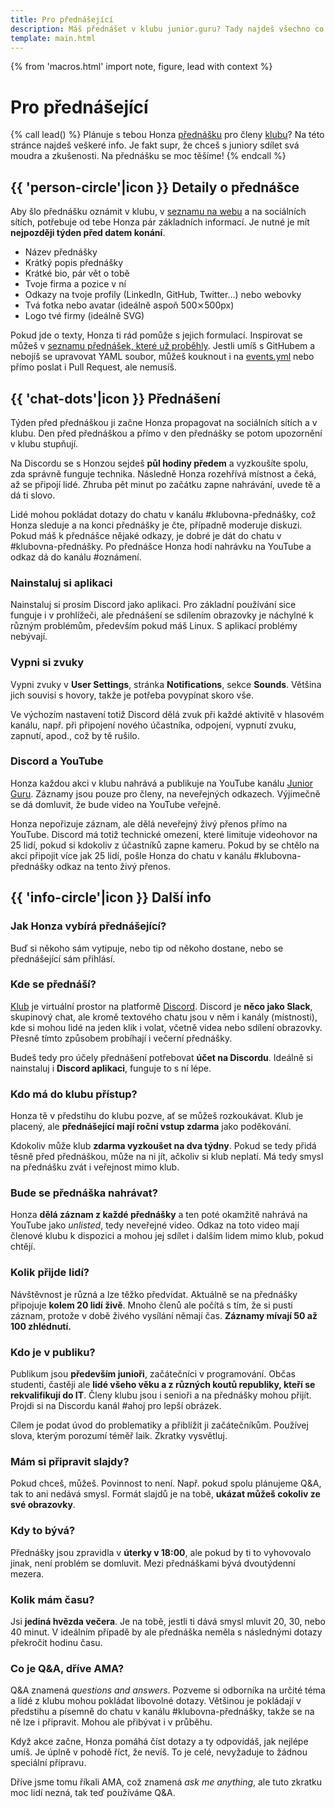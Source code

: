 ```yaml
---
title: Pro přednášející
description: Máš přednášet v klubu junior.guru? Tady najdeš všechno co potřebuješ
template: main.html
---
```


{% from 'macros.html' import note, figure, lead with context %}

# Pro přednášející

{% call lead() %}
  Plánuje s tebou Honza [přednášku](/events/) pro členy [klubu](club.md)? Na této stránce najdeš veškeré info. Je fakt supr, že chceš s juniory sdílet svá moudra a zkušenosti. Na přednášku se moc těšíme!
{% endcall %}

## {{ 'person-circle'|icon }} Detaily o přednášce

Aby šlo přednášku oznámit v klubu, v [seznamu na webu](/events/) a na sociálních sítích, potřebuje od tebe Honza pár základních informací. Je nutné je mít **nejpozději týden před datem konání**.

- Název přednášky
- Krátký popis přednášky
- Krátké bio, pár vět o tobě
- Tvoje firma a pozice v ní
- Odkazy na tvoje profily (LinkedIn, GitHub, Twitter…) nebo webovky
- Tvá fotka nebo avatar (ideálně aspoň 500⨯500px)
- Logo tvé firmy (ideálně SVG)

Pokud jde o texty, Honza ti rád pomůže s jejich formulací. Inspirovat se můžeš v [seznamu přednášek, které už proběhly](/events/). Jestli umíš s GitHubem a nebojíš se upravovat YAML soubor, můžeš kouknout i na [events.yml](https://github.com/honzajavorek/junior.guru/blob/main/juniorguru/data/events.yml) nebo přímo poslat i Pull Request, ale nemusíš.

## {{ 'chat-dots'|icon }} Přednášení

Týden před přednáškou ji začne Honza propagovat na sociálních sítích a v klubu. Den před přednáškou a přímo v den přednášky se potom upozornění v klubu stupňují.

Na Discordu se s Honzou sejdeš **půl hodiny předem** a vyzkoušíte spolu, zda správně funguje technika. Následně Honza rozehřívá místnost a čeká, až se připojí lidé. Zhruba pět minut po začátku zapne nahrávání, uvede tě a dá ti slovo.

Lidé mohou pokládat dotazy do chatu v kanálu #klubovna-přednášky, což Honza sleduje a na konci přednášky je čte, případně moderuje diskuzi. Pokud máš k přednášce nějaké odkazy, je dobré je dát do chatu v #klubovna-přednášky. Po přednášce Honza hodí nahrávku na YouTube a odkaz dá do kanálu #oznámení.

### Nainstaluj si aplikaci

Nainstaluj si prosím Discord jako aplikaci. Pro základní používání sice funguje i v prohlížeči, ale přednášení se sdílením obrazovky je náchylné k různým problémům, především pokud máš Linux. S aplikací problémy nebývají.

### Vypni si zvuky

Vypni zvuky v **User Settings**, stránka **Notifications**, sekce **Sounds**. Většina jich souvisí s hovory, takže je potřeba povypínat skoro vše.

Ve výchozím nastavení totiž Discord dělá zvuk při každé aktivitě v hlasovém kanálu, např. při připojení nového účastníka, odpojení, vypnutí zvuku, zapnutí, apod., což by tě rušilo.

### Discord a YouTube

Honza každou akci v klubu nahrává a publikuje na YouTube kanálu [Junior Guru](https://www.youtube.com/channel/UCp-dlEJLFPaNExzYX079gCA). Záznamy jsou pouze pro členy, na neveřejných odkazech. Výjimečně se dá domluvit, že bude video na YouTube veřejně.

Honza nepořizuje záznam, ale dělá neveřejný živý přenos přímo na YouTube. Discord má totiž technické omezení, které limituje videohovor na 25 lidí, pokud si kdokoliv z účastníků zapne kameru. Pokud by se chtělo na akci připojit více jak 25 lidí, pošle Honza do chatu v kanálu #klubovna-přednášky odkaz na tento živý přenos.

## {{ 'info-circle'|icon }} Další info

### Jak Honza vybírá přednášející?

Buď si někoho sám vytipuje, nebo tip od někoho dostane, nebo se přednášející sám přihlásí.

### Kde se přednáší?

[Klub](club.md) je virtuální prostor na platformě [Discord](https://discord.com/). Discord je **něco jako Slack**, skupinový chat, ale kromě textového chatu jsou v něm i kanály (místnosti), kde si mohou lidé na jeden klik i volat, včetně videa nebo sdílení obrazovky. Přesně tímto způsobem probíhají i večerní přednášky.

Budeš tedy pro účely přednášení potřebovat **účet na Discordu**. Ideálně si nainstaluj i **Discord aplikaci**, funguje to s ní lépe.

### Kdo má do klubu přístup?

Honza tě v předstihu do klubu pozve, ať se můžeš rozkoukávat. Klub je placený, ale **přednášející mají roční vstup zdarma** jako poděkování.

Kdokoliv může klub **zdarma vyzkoušet na dva týdny**. Pokud se tedy přidá těsně před přednáškou, může na ni jít, ačkoliv si klub neplatí. Má tedy smysl na přednášku zvát i veřejnost mimo klub.

### Bude se přednáška nahrávat?

Honza **dělá záznam z každé přednášky** a ten poté okamžitě nahrává na YouTube jako _unlisted_, tedy neveřejné video. Odkaz na toto video mají členové klubu k dispozici a mohou jej sdílet i dalším lidem mimo klub, pokud chtějí.

### Kolik přijde lidí?

Návštěvnost je různá a lze těžko předvídat. Aktuálně se na přednášky připojuje **kolem 20 lidí živě**. Mnoho členů ale počítá s tím, že si pustí záznam, protože v době živého vysílání němají čas. **Záznamy mívají 50 až 100 zhlédnutí.**

### Kdo je v publiku?

Publikum jsou **především junioři**, začátečníci v programování. Občas studenti, častěji ale **lidé všeho věku a z různých koutů republiky, kteří se rekvalifikují do IT**. Členy klubu jsou i senioři a na přednášky mohou přijít. Projdi si na Discordu kanál #ahoj pro lepší obrázek.

Cílem je podat úvod do problematiky a přiblížit ji začátečníkům. Používej slova, kterým porozumí téměř laik. Zkratky vysvětluj.

### Mám si připravit slajdy?

Pokud chceš, můžeš. Povinnost to není. Např. pokud spolu plánujeme Q&A, tak to ani nedává smysl. Formát slajdů je na tobě, **ukázat můžeš cokoliv ze své obrazovky**.

### Kdy to bývá?

Přednášky jsou zpravidla v **úterky v 18:00**, ale pokud by ti to vyhovovalo jinak, není problém se domluvit. Mezi přednáškami bývá dvoutýdenní mezera.

### Kolik mám času?

Jsi **jediná hvězda večera**. Je na tobě, jestli ti dává smysl mluvit 20, 30, nebo 40 minut. V ideálním případě by ale přednáška neměla s následnými dotazy překročit hodinu času.

### Co je Q&A, dříve AMA?

Q&A znamená _questions and answers_. Pozveme si odborníka na určité téma a lidé z klubu mohou pokládat libovolné dotazy. Většinou je pokládají v předstihu a písemně do chatu v kanálu #klubovna-přednášky, takže se na ně lze i připravit. Mohou ale přibývat i v průběhu.

Když akce začne, Honza pomáhá číst dotazy a ty odpovídáš, jak nejlépe umíš. Je úplně v pohodě říct, že nevíš. To je celé, nevyžaduje to žádnou speciální přípravu.

Dříve jsme tomu říkali AMA, což znamená _ask me anything_, ale tuto zkratku moc lidí nezná, tak teď používáme Q&A.
